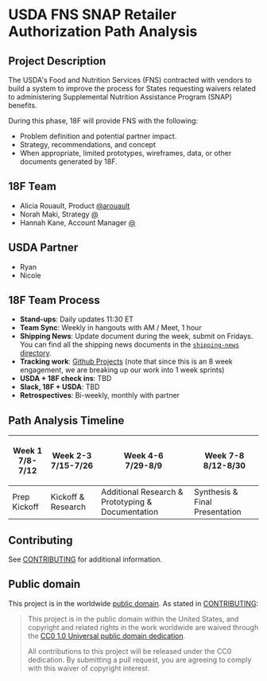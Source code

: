 # USDA FNS SNAP Retailer Authorization Path Analysis

## Project Description

The USDA's Food and Nutrition Services (FNS) contracted with vendors to build a system to improve the process for States requesting waivers related to administering Supplemental Nutrition Assistance Program (SNAP) benefits.

During this phase, 18F will provide FNS with the following:

- Problem definition and potential partner impact.
- Strategy, recommendations, and concept
- When appropriate, limited prototypes, wireframes, data, or other documents generated by 18F.


## 18F Team

- Alicia Rouault, Product [@arouault](https://github.com/arouault)
- Norah Maki, Strategy [@](https://github.com/)
- Hannah Kane, Account Manager [@](https://github.com/)

## USDA Partner
- Ryan 
- Nicole 


## 18F Team Process

- **Stand-ups**: Daily updates 11:30 ET
- **Team Sync**: Weekly in hangouts with AM / Meet, 1 hour
- **Shipping News**: Update document during the week, submit on Fridays. You can
  find all the shipping news documents in the [`shipping-news`
  directory](./shipping-news).
- **Tracking work**: [Github Projects](https://github.com/18F/SNAP-Retailer-Authorization/projects) (note that since this is an 8 week engagement, we are breaking up our work into 1 week sprints)
- **USDA + 18F check ins**: TBD
- **Slack, 18F + USDA**: TBD
- **Retrospectives**: Bi-weekly, monthly with partner

[slack-channel]: https://gsa-tts.slack.com/hs-snap-retailers

## Path Analysis Timeline

| <p align=center> Week 1 <br> 7/8-7/12 </p> | <p align=center> Week 2-3 <br> 7/15-7/26 </p> | <p align=center> Week 4-6 <br> 7/29-8/9 </p> | <p align=center> Week 7-8 <br> 8/12-8/30 </p> |
| ------ | -------- | -------- | -------- |
| Prep Kickoff | Kickoff & Research | Additional Research & Prototyping & Documentation | Synthesis & Final Presentation |


## Contributing

See [CONTRIBUTING](CONTRIBUTING.md) for additional information.

## Public domain

This project is in the worldwide [public domain](LICENSE.md). As stated in [CONTRIBUTING](CONTRIBUTING.md):

> This project is in the public domain within the United States, and copyright
> and related rights in the work worldwide are waived through the [CC0 1.0
> Universal public domain dedication](https://creativecommons.org/publicdomain/zero/1.0/).
>
> All contributions to this project will be released under the CC0 dedication.
> By submitting a pull request, you are agreeing to comply with this waiver of
> copyright interest.
